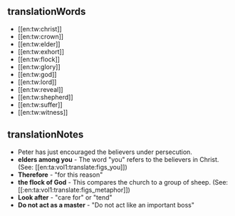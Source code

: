## translationWords

* [[en:tw:christ]]
* [[en:tw:crown]]
* [[en:tw:elder]]
* [[en:tw:exhort]]
* [[en:tw:flock]]
* [[en:tw:glory]]
* [[en:tw:god]]
* [[en:tw:lord]]
* [[en:tw:reveal]]
* [[en:tw:shepherd]]
* [[en:tw:suffer]]
* [[en:tw:witness]]

## translationNotes

* Peter has just encouraged the believers under persecution.
* **elders among you** - The word "you" refers to the believers in Christ. (See: [[en:ta:vol1:translate:figs_you]])
* **Therefore** - "for this reason"
* **the flock of God** - This compares the church to a group of sheep. (See: [[:en:ta:vol1:translate:figs_metaphor]])
* **Look after** - "care for" or "tend"
* **Do not act as a master** - "Do not act like an important boss"
